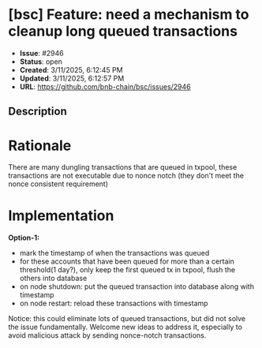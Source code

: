 # [bsc] Feature: need a mechanism to cleanup long queued transactions

- **Issue**: #2946
- **Status**: open
- **Created**: 3/11/2025, 6:12:45 PM
- **Updated**: 3/11/2025, 6:12:57 PM
- **URL**: https://github.com/bnb-chain/bsc/issues/2946

## Description

# Rationale
There are many dungling transactions that are queued in txpool, these transactions are not executable due to nonce notch (they don't meet the nonce consistent requirement)


# Implementation
**Option-1:**
- mark the timestamp of when the transactions was queued
- for these accounts that have been queued for more than a certain threshold(1 day?), only keep the first queued tx in txpool, flush the others into database
- on node shutdown: put the queued transaction into database along with timestamp
- on node restart: reload these transactions with timestamp

Notice: this could eliminate lots of queued transactions, but did not solve the issue fundamentally. Welcome new ideas to address it, especially to avoid malicious attack by sending nonce-notch transactions.